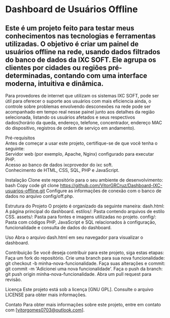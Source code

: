 # Dashboard de Usuários Offline
## Este é um projeto feito para testar meus conhecimentos nas tecnologias e ferramentas utilizadas. O objetivo é criar um painel de usuários offline na rede, usando dados filtrados do banco de dados da IXC SOFT. Ele agrupa os clientes por cidades ou regiões pré-determinadas, contando com uma interface moderna, intuitiva e dinâmica.
Para provedores de internet que utilizam os sistemas IXC SOFT, pode ser útil para oferecer o suporte aos usuários com mais eficiencia ainda, o controle sobre problemas envolvendo desconexões na rede pode ser acompanhado em tempo real nesse painel junto aos detalhes da região selecionada, listando os usuários afetados e seus respectivos dados(horário da queda, endereço, telefone, concentrador, endereço MAC do dispositivo, registros de ordem de serviço em andamento).

Pré-requisitos </br>
Antes de começar a usar este projeto, certifique-se de que você tenha o seguinte: </br>
Servidor web (por exemplo, Apache, Nginx) configurado para executar PHP. </br>
Acesso ao banco de dados ixcprovedor do ixc soft. </br>
Conhecimento de HTML, CSS, SQL, PHP e JavaScript. </br>

Instalação
Clone este repositório para o seu ambiente de desenvolvimento:
bash
Copy code
git clone https://github.com/VitorGRCruz/Dashboard-IXC-usuarios-offline.git
Configure as informações de conexão com o banco de dados no arquivo config/off.php.

Estrutura do Projeto
O projeto é organizado da seguinte maneira:
dash.html: A página principal do dashboard.
estilos/: Pasta contendo arquivos de estilo CSS.
assets/: Pasta para fontes e imagens utilizadas no projeto.
config/: Pasta com códigos PHP, JavaScript e SQL relacionados à configuração, funcionalidade e consulta de dados do dashboard.

Uso
Abra o arquivo dash.html em seu navegador para visualizar o dashboard.

Contribuição
Se você deseja contribuir para este projeto, siga estas etapas:
Faça um fork do repositório.
Crie uma branch para sua nova funcionalidade: git checkout -b minha-nova-funcionalidade.
Faça suas alterações e commit: git commit -m 'Adicionei uma nova funcionalidade'.
Faça o push da branch: git push origin minha-nova-funcionalidade.
Abra um pull request para revisão.

Licença
Este projeto está sob a licença [GNU GPL]. Consulte o arquivo LICENSE para obter mais informações.

Contato
Para obter mais informações sobre este projeto, entre em contato com [vitorgomes0703@outlook.com].
